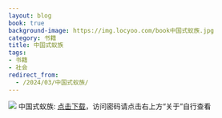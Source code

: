 ```yaml
---
layout: blog
book: true
background-image: https://img.locyoo.com/book中国式蚁族.jpg
category: 书籍
title: 中国式蚁族
tags:
- 书籍
- 社会
redirect_from:
  - /2024/03/中国式蚁族/
---
```

![](https://img.locyoo.com/book中国式蚁族.jpg)
中国式蚁族: <a name = "ref1" href="https://url18.ctfile.com/f/50983618-1345419580-af8025?p=3619">点击下载</a>，访问密码请点击右上方“关于”自行查看